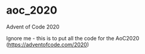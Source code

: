 # aoc_2020
Advent of Code 2020

Ignore me - this is to put all the code for the AoC2020 (https://adventofcode.com/2020)
